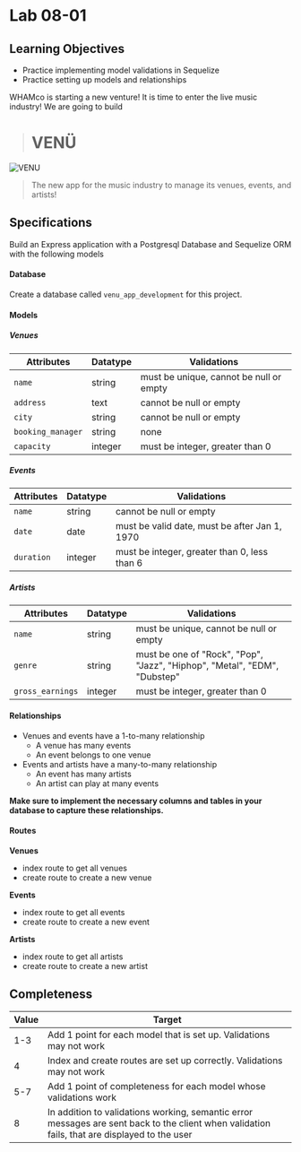 # Lab 08-01

## Learning Objectives

- Practice implementing model validations in Sequelize
- Practice setting up models and relationships


WHAMco is starting a new venture! It is time to enter the live music industry! We are going to build

> # VENÜ

![VENU](https://c1.staticflickr.com/7/6006/5933582734_cebf29c6d8.jpg)

> The new app for the music industry to manage its venues, events, and artists!

## Specifications

Build an Express application with a Postgresql Database and Sequelize ORM with
the following models

#### Database

Create a database called `venu_app_development` for this project.

#### Models

##### Venues

| Attributes        | Datatype | Validations |
| ----------        | -------- | ----------- |
| `name`            | string   | must be unique, cannot be null or empty |
| `address`         | text     | cannot be null or empty |
| `city`            | string   | cannot be null or empty |
| `booking_manager` | string   | none |
| `capacity`        | integer  | must be integer, greater than 0 |

##### Events

| Attributes | Datatype | Validations |
| ---------- | -------- | ----------- |
| `name`     | string   | cannot be null or empty |
| `date`     | date     | must be valid date, must be after Jan 1, 1970 |
| `duration` | integer  | must be integer, greater than 0, less than 6 |

##### Artists

| Attributes       | Datatype | Validations |
| ----------       | -------- | ----------- |
| `name`           | string   | must be unique, cannot be null or empty |
| `genre`          | string   | must be one of "Rock", "Pop", "Jazz", "Hiphop", "Metal", "EDM", "Dubstep" |
| `gross_earnings` | integer  | must be integer, greater than 0 |

#### Relationships

* Venues and events have a 1-to-many relationship
  * A venue has many events
  * An event belongs to one venue
* Events and artists have a many-to-many relationship
  * An event has many artists
  * An artist can play at many events

**Make sure to implement the necessary columns and tables in your database to capture these relationships.**

#### Routes

**Venues**

* index route to get all venues
* create route to create a new venue

**Events**

* index route to get all events
* create route to create a new event

**Artists**

* index route to get all artists
* create route to create a new artist

## Completeness

| Value | Target |
| ----- | -------|
| 1-3   | Add 1 point for each model that is set up. Validations may not work |
| 4     | Index and create routes are set up correctly. Validations may not work |  
| 5-7   | Add 1 point of completeness for each model whose validations work |
| 8     | In addition to validations working, semantic error messages are sent back to the client when validation fails, that are displayed to the user |
